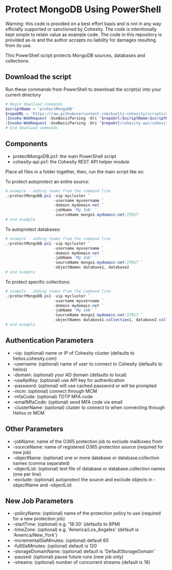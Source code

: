 # Protect MongoDB Using PowerShell

Warning: this code is provided on a best effort basis and is not in any way officially supported or sanctioned by Cohesity. The code is intentionally kept simple to retain value as example code. The code in this repository is provided as-is and the author accepts no liability for damages resulting from its use.

This PowerShell script protects MongoDB sources, databases and collections.

## Download the script

Run these commands from PowerShell to download the script(s) into your current directory

```powershell
# Begin download commands
$scriptName = 'protectMongoDB'
$repoURL = 'https://raw.githubusercontent.com/bseltz-cohesity/scripts/master/powershell'
(Invoke-WebRequest -UseBasicParsing -Uri "$repoUrl/$scriptName/$scriptName.ps1").content | Out-File "$scriptName.ps1"; (Get-Content "$scriptName.ps1") | Set-Content "$scriptName.ps1"
(Invoke-WebRequest -UseBasicParsing -Uri "$repoUrl/cohesity-api/cohesity-api.ps1").content | Out-File cohesity-api.ps1; (Get-Content cohesity-api.ps1) | Set-Content cohesity-api.ps1
# End download commands
```

## Components

* protectMongoDB.ps1: the main PowerShell script
* cohesity-api.ps1: the Cohesity REST API helper module

Place all files in a folder together, then, run the main script like so:

To protect autoprotect an entire source:

```powershell
# example - adding teams from the command line
./protectMongoDB.ps1 -vip mycluster `
                     -username myusername `
                     -domain mydomain.net `
                     -jobName 'My Job' `
                     -sourceName mongo1.mydomain.net:27017
# end example
```

To autoprotect databases:

```powershell
# example - adding teams from the command line
./protectMongoDB.ps1 -vip mycluster `
                     -username myusername `
                     -domain mydomain.net `
                     -jobName 'My Job' `
                     -sourceName mongo1.mydomain.net:27017 `
                     -objectNames database1, database2
# end example
```

To protect specific collections:

```powershell
# example - adding teams from the command line
./protectMongoDB.ps1 -vip mycluster `
                     -username myusername `
                     -domain mydomain.net `
                     -jobName 'My Job' `
                     -sourceName mongo1.mydomain.net:27017 `
                     -objectNames database1.collection1, database2.collection2
# end example
```

## Authentication Parameters

* -vip: (optional) name or IP of Cohesity cluster (defaults to helios.cohesity.com)
* -username: (optional) name of user to connect to Cohesity (defaults to helios)
* -domain: (optional) your AD domain (defaults to local)
* -useApiKey: (optional) use API key for authentication
* -password: (optional) will use cached password or will be prompted
* -mcm: (optional) connect through MCM
* -mfaCode: (optional) TOTP MFA code
* -emailMfaCode: (optional) send MFA code via email
* -clusterName: (optional) cluster to connect to when connecting through Helios or MCM

## Other Parameters

* -jobName: name of the O365 protection job to exclude mailboxes from
* -sourceName: name of registered O365 protection source (required for new job)
* -objectName: (optional) one or more database or database.collection names (comma separated)
* -objectList: (optional) text file of database or database.collection names (one per line)
* -exclude: (optional) autoprotect the source and exclude objects in -objectName and -objectList

## New Job Parameters

* -policyName: (optional) name of the protection policy to use (required for a new protection job)
* -startTime: (optional) e.g. '18:30' (defaults to 8PM)
* -timeZone: (optional) e.g. 'America/Los_Angeles' (default is 'America/New_York')
* -incrementalSlaMinutes: (optional) default 60
* -fullSlaMinutes: (optional) default is 120
* -storageDomainName: (optional) default is 'DefaultStorageDomain'
* -paused: (optional) pause future runs (new job only)
* -streams: (optional) number of concurrent streams (default is 16)
